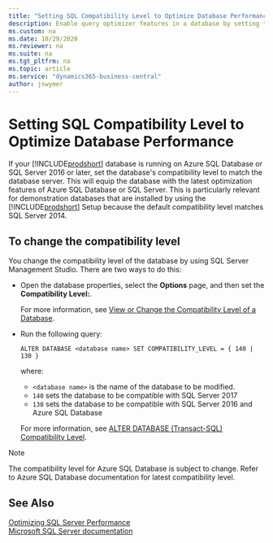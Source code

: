 ```yaml
---
title: "Setting SQL Compatibility Level to Optimize Database Performance"
description: Enable query optimizer features in a database by setting the compatibility level
ms.custom: na
ms.date: 10/29/2020
ms.reviewer: na
ms.suite: na
ms.tgt_pltfrm: na
ms.topic: article
ms.service: "dynamics365-business-central"
author: jswymer
---
```

# Setting SQL Compatibility Level to Optimize Database Performance
If your [!INCLUDE[prodshort](../developer/includes/prodshort.md)] database is running on Azure SQL Database or SQL Server 2016 or later, set the database's compatibility level to match the database server. This will equip the database with the latest optimization features of Azure SQL Database or SQL Server. This is particularly relevant for demonstration databases that are installed by using the [!INCLUDE[prodshort](../developer/includes/prodshort.md)] Setup because the default compatibility level matches SQL Server 2014. 

## To change the compatibility level
You change the compatibility level of the database by using SQL Server Management Studio. There are two ways to do this:

- Open the database properties, select the **Options** page, and then set the **Compatibility Level:**.

   For more information, see [View or Change the Compatibility Level of a Database](/sql/relational-databases/databases/view-or-change-the-compatibility-level-of-a-database). 
- Run the following query:

    ```
    ALTER DATABASE <database name> SET COMPATIBILITY_LEVEL = { 140 | 130 } 
    ```
 
    where:
   -    `<database name>` is the name of the database to be modified.
   -    `140` sets the database to be compatible with SQL Server 2017
   -    `130` sets the database to be compatible with SQL Server 2016 and Azure SQL Database

   For more information, see [ALTER DATABASE (Transact-SQL) Compatibility Level](/sql/t-sql/statements/alter-database-transact-sql-compatibility-level).

> [!NOTE]  
> The compatibility level for Azure SQL Database is subject to change. Refer to Azure SQL Database documentation for latest compatibility level.

## See Also  
[Optimizing SQL Server Performance](optimize-sql-server-performance.md)    
[Microsoft SQL Server documentation](https://go.microsoft.com/fwlink/?LinkId=253107)